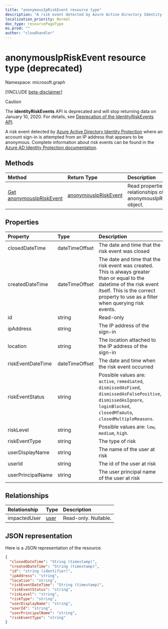 ```yaml
---
title: "anonymousIpRiskEvent resource type"
description: "A risk event detected by Azure Active Directory Identity Protection where an account sign-in is attempted from an IP address that appears to be anonymous. Complete information about risk events can be found in the Azure AD Identity Protection documentation."
localization_priority: Normal
doc_type: resourcePageType
ms.prod: ""
author: "cloudhandler"
---
```


# anonymousIpRiskEvent resource type (deprecated)

Namespace: microsoft.graph

[!INCLUDE [beta-disclaimer](../../includes/beta-disclaimer.md)]

>[!CAUTION]
>The **identityRiskEvents** API is deprecated and will stop returning data on January 10, 2020. For details, see [Deprecation of the IdentityRiskEvents API](https://developer.microsoft.com/office/blogs/deprecatation-of-the-identityriskevents-api/).

A risk event detected by [Azure Active Directory Identity Protection](/azure/active-directory/identity-protection/overview-identity-protection) where an account sign-in is attempted from an IP address that appears to be anonymous. Complete information about risk events can be found in the [Azure AD Identity Protection documentation](/azure/active-directory/identity-protection/overview-identity-protection).


## Methods

| Method		   | Return Type	|Description|
|:---------------|:--------|:----------|
|[Get anonymousIpRiskEvent](../api/anonymousipriskevent-get.md) | [anonymousIpRiskEvent](anonymousipriskevent.md) |Read properties and relationships of anonymousIpRiskEvent object.|

## Properties
| Property	   | Type	|Description|
|:---------------|:--------|:----------|
|closedDateTime|dateTimeOffset| The date and time that the risk event was closed|
|createdDateTime|dateTimeOffset| The date and time that the risk event was created. This is always greater than or equal to the datetime of the risk event itself. This is the correct property to use as a filter when querying risk events.|
|id|string| Read-only|
|ipAddress|string| The IP address of the sign-in|
|location|string| The location attached to the IP address of the sign-in|
|riskEventDateTime|dateTimeOffset| The date and time when the risk event occurred|
|riskEventStatus|string| Possible values are: `active`, `remediated`, `dismissedAsFixed`, `dismissedAsFalsePositive`, `dismissedAsIgnore`, `loginBlocked`, `closedMfaAuto`, `closedMultipleReasons`.|
|riskLevel|string| Possible values are: `low`, `medium`, `high`.|
|riskEventType|string| The type of risk|
|userDisplayName|string| The name of the user at risk|
|userId|string| The id of the user at risk|
|userPrincipalName|string| The user principal name of the user at risk|

## Relationships
| Relationship | Type	|Description|
|:---------------|:--------|:----------|
|impactedUser|[user](user.md)| Read-only. Nullable.|

## JSON representation

Here is a JSON representation of the resource.

<!-- {
  "blockType": "resource",
  "optionalProperties": [

  ],
   "baseType":"microsoft.graph.locatedRiskEvent",
  "@odata.type": "microsoft.graph.anonymousIpRiskEvent"
}-->

```json
{
  "closedDateTime": "String (timestamp)",
  "createdDateTime": "String (timestamp)",
  "id": "string (identifier)",
  "ipAddress": "string",
  "location": "string",
  "riskEventDateTime": "String (timestamp)",
  "riskEventStatus": "string",
  "riskLevel": "string",
  "riskType": "string",
  "userDisplayName": "string",
  "userId": "string",
  "userPrincipalName": "string",
  "riskEventType": "string"
}

```

<!-- uuid: 8fcb5dbc-d5aa-4681-8e31-b001d5168d79
2015-10-25 14:57:30 UTC -->
<!--
{
  "type": "#page.annotation",
  "description": "anonymousIpRiskEvent resource",
  "keywords": "",
  "section": "documentation",
  "tocPath": "",
  "suppressions": []
}
-->